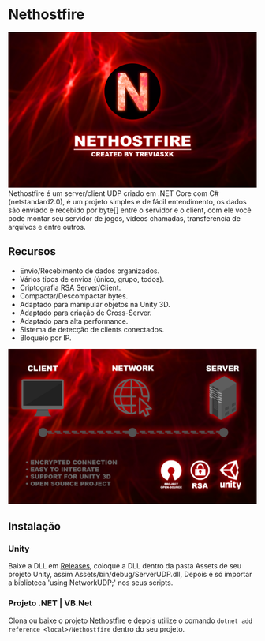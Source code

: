 # Nethostfire
![Preview](screenshots/banner.png)
Nethostfire é um server/client UDP criado em .NET Core com C# (netstandard2.0), é um projeto simples e de fácil entendimento, os dados são enviado e recebido por byte[] entre o servidor e o client, com ele você pode montar seu servidor de jogos, vídeos chamadas, transferencia de arquivos e entre outros.

## Recursos
  * Envio/Recebimento de dados organizados.
  * Vários tipos de envios (único, grupo, todos).
  * Criptografia RSA Server/Client.
  * Compactar/Descompactar bytes.
  * Adaptado para manipular objetos na Unity 3D.
  * Adaptado para criação de Cross-Server.
  * Adaptado para alta performance.
  * Sistema de detecção de clients conectados.
  * Bloqueio por IP.

![Preview](screenshots/descripton.png)

## Instalação
### Unity
Baixe a DLL em [Releases](https://github.com/treviasxk/Nethostfire/releases), coloque a DLL dentro da pasta Assets de seu projeto Unity, assim Assets/bin/debug/ServerUDP.dll, Depois é só importar a biblioteca 'using NetworkUDP;' nos seus scripts.
### Projeto .NET | VB.Net
Clona ou baixe o projeto [Nethostfire](https://github.com/treviasxk/Nethostfire) e depois utilize o comando `dotnet add reference <local>/Nethostfire` dentro do seu projeto.